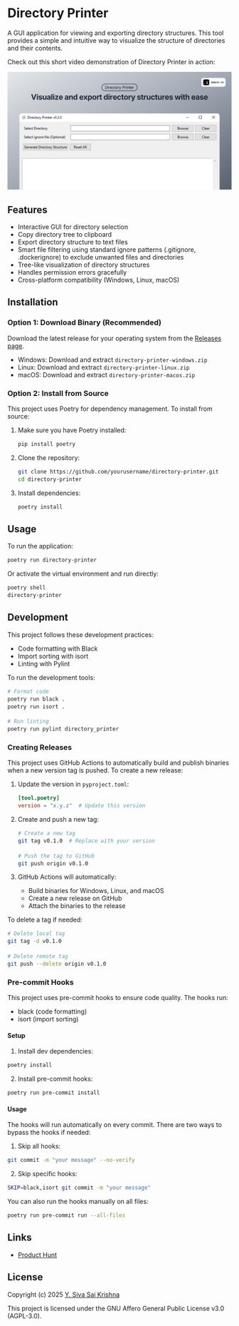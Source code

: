 # Directory Printer

A GUI application for viewing and exporting directory structures. This tool provides a simple and intuitive way to visualize the structure of directories and their contents.


Check out this short video demonstration of Directory Printer in action:

[![Directory Printer Demo](./media/header-image.png)](https://youtu.be/RWOIlvB1PJU)

## Features

- Interactive GUI for directory selection
- Copy directory tree to clipboard
- Export directory structure to text files
- Smart file filtering using standard ignore patterns (.gitignore, .dockerignore) to exclude unwanted files and directories
- Tree-like visualization of directory structures
- Handles permission errors gracefully
- Cross-platform compatibility (Windows, Linux, macOS)

## Installation

### Option 1: Download Binary (Recommended)

Download the latest release for your operating system from the [Releases page](https://github.com/ysskrishna/directory-printer/releases).

- Windows: Download and extract `directory-printer-windows.zip`
- Linux: Download and extract `directory-printer-linux.zip`
- macOS: Download and extract `directory-printer-macos.zip`

### Option 2: Install from Source

This project uses Poetry for dependency management. To install from source:

1. Make sure you have Poetry installed:
   ```bash
   pip install poetry
   ```

2. Clone the repository:
   ```bash
   git clone https://github.com/yourusername/directory-printer.git
   cd directory-printer
   ```

3. Install dependencies:
   ```bash
   poetry install
   ```

## Usage

To run the application:

```bash
poetry run directory-printer
```

Or activate the virtual environment and run directly:

```bash
poetry shell
directory-printer
```

## Development

This project follows these development practices:
- Code formatting with Black
- Import sorting with isort
- Linting with Pylint

To run the development tools:

```bash
# Format code
poetry run black .
poetry run isort .

# Run linting
poetry run pylint directory_printer
```

### Creating Releases

This project uses GitHub Actions to automatically build and publish binaries when a new version tag is pushed. To create a new release:

1. Update the version in `pyproject.toml`:
   ```toml
   [tool.poetry]
   version = "x.y.z"  # Update this version
   ```

2. Create and push a new tag:
   ```bash
   # Create a new tag
   git tag v0.1.0  # Replace with your version

   # Push the tag to GitHub
   git push origin v0.1.0
   ```

3. GitHub Actions will automatically:
   - Build binaries for Windows, Linux, and macOS
   - Create a new release on GitHub
   - Attach the binaries to the release

To delete a tag if needed:
```bash
# Delete local tag
git tag -d v0.1.0

# Delete remote tag
git push --delete origin v0.1.0
```

### Pre-commit Hooks

This project uses pre-commit hooks to ensure code quality. The hooks run:
- black (code formatting)
- isort (import sorting)

#### Setup

1. Install dev dependencies:
```bash
poetry install
```

2. Install pre-commit hooks:
```bash
poetry run pre-commit install
```

#### Usage

The hooks will run automatically on every commit. There are two ways to bypass the hooks if needed:

1. Skip all hooks:
```bash
git commit -m "your message" --no-verify
```

2. Skip specific hooks:
```bash
SKIP=black,isort git commit -m "your message"
```

You can also run the hooks manually on all files:
```bash
poetry run pre-commit run --all-files
```

## Links

- [Product Hunt](https://www.producthunt.com/posts/directory-printer)

## License

Copyright (c) 2025 [Y. Siva Sai Krishna](https://github.com/ysskrishna)

This project is licensed under the GNU Affero General Public License v3.0 (AGPL-3.0).
